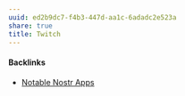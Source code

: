 ```yaml
---
uuid: ed2b9dc7-f4b3-447d-aa1c-6adadc2e523a
share: true
title: Twitch
---
```

#### Backlinks

* [Notable Nostr Apps](/f5a7d558-219b-4d37-9e18-28f749488612)